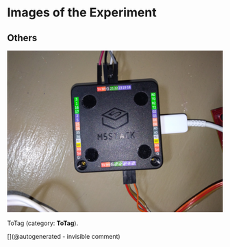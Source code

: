# Images of the Experiment

## Others

![](/matty/m5stack/20190113a/P_20190113_180928.jpg)

ToTag (category: __ToTag__).



[](@autogenerated - invisible comment)